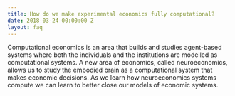```yaml
---
title: How do we make experimental economics fully computational?
date: 2018-03-24 00:00:00 Z
layout: faq
---
```

Computational economics is an area that builds and studies agent-based systems where both the individuals and the institutions are modelled as computational systems.  A new area of economics, called neuroeconomics, allows us to study the embodied brain as a computational system that makes economic decisions.  As we learn how neuroeconomics systems compute we can learn to better close our models of economic systems.
